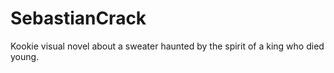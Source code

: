 # SebastianCrack
Kookie visual novel about a sweater haunted by the spirit of a king who died young.
